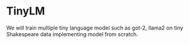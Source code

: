 # TinyLM
We will train multiple tiny language model such as got-2, llama2 on tiny Shakespeare data implementing model from scratch.
